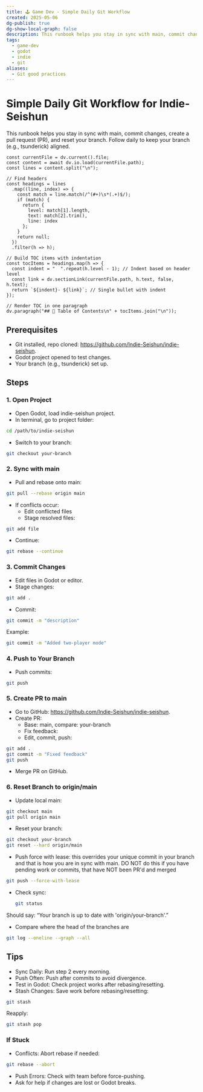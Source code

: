 ```yaml
---
title: 🕹️ Game Dev - Simple Daily Git Workflow
created: 2025-05-06
dg-publish: true
dg-show-local-graph: false
description: This runbook helps you stay in sync with main, commit changes, create a pull request (PR), and reset your branch. Follow daily to keep your branch (e.g., tsunderick) aligned.
tags:
  - game-dev
  - godot
  - indie
  - git
aliases:
  - Git good practices
---
```

# Simple Daily Git Workflow for Indie-Seishun
This runbook helps you stay in sync with main, commit changes, create a pull request (PR), and reset your branch. Follow daily to keep your branch (e.g., tsunderick) aligned.

```dataviewjs
const currentFile = dv.current().file;
const content = await dv.io.load(currentFile.path);
const lines = content.split("\n");

// Find headers
const headings = lines
  .map((line, index) => {
    const match = line.match(/^(#+)\s*(.+)$/);
    if (match) {
      return {
        level: match[1].length,
        text: match[2].trim(),
        line: index
      };
    }
    return null;
  })
  .filter(h => h);

// Build TOC items with indentation
const tocItems = headings.map(h => {
  const indent = "  ".repeat(h.level - 1); // Indent based on header level
  const link = dv.sectionLink(currentFile.path, h.text, false, h.text);
  return `${indent}- ${link}`; // Single bullet with indent
});

// Render TOC in one paragraph
dv.paragraph("## 📑 Table of Contents\n" + tocItems.join("\n"));
```

## Prerequisites
- Git installed, repo cloned: https://github.com/Indie-Seishun/indie-seishun.
- Godot project opened to test changes.
- Your branch (e.g., tsunderick) set up.
## Steps
### 1. Open Project
- Open Godot, load indie-seishun project.
- In terminal, go to project folder:
```bash
cd /path/to/indie-seishun
```
- Switch to your branch:
```bash
git checkout your-branch
```
### 2. Sync with main
- Pull and rebase onto main:
```bash
git pull --rebase origin main
```
- If conflicts occur:
    - Edit conflicted files 
    - Stage resolved files:
```bash
git add file
```
* Continue:
```bash
git rebase --continue
```
        
### 3. Commit Changes
- Edit files in Godot or editor.
- Stage changes:
```bash
git add .
```
- Commit:
```bash
git commit -m "description"
```
Example:
```bash
git commit -m "Added two-player mode"
```
### 4. Push to Your Branch
- Push commits:
```bash
git push
```
### 5. Create PR to main
- Go to GitHub: https://github.com/Indie-Seishun/indie-seishun.
- Create PR:
	* Base: main, compare: your-branch
	* Fix feedback:
    - Edit, commit, push:
```bash
git add .
git commit -m "Fixed feedback"
git push
```
 - Merge PR on GitHub.
### 6. Reset Branch to origin/main
- Update local main:
```bash
git checkout main
git pull origin main
```
- Reset your branch:
```bash
git checkout your-branch
git reset --hard origin/main
```
- Push force with lease: this overrides your unique commit in your branch and that is how you are in sync with main. DO NOT do this if you have pending work or commits, that have NOT been PR'd and merged
```bash
git push --force-with-lease
```
- Check sync:
    ```bash
    git status
    ```
Should say: “Your branch is up to date with 'origin/your-branch'.”
* Compare where the head of the branches are
```bash
git log --oneline --graph --all
```
## Tips
- Sync Daily: Run step 2 every morning.
- Push Often: Push after commits to avoid divergence.
- Test in Godot: Check project works after rebasing/resetting.
- Stash Changes: Save work before rebasing/resetting:
```bash
git stash
```
Reapply:
```bash
git stash pop
```
### If Stuck
- Conflicts: Abort rebase if needed:
```bash
git rebase --abort
```
- Push Errors: Check with team before force-pushing.
- Ask for help if changes are lost or Godot breaks.